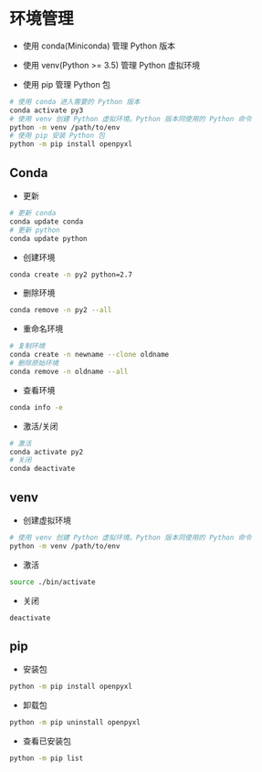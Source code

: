 # 环境管理

* 使用 conda(Miniconda) 管理 Python 版本

* 使用 venv(Python >= 3.5) 管理 Python 虚拟环境

* 使用 pip 管理 Python 包

```bash
# 使用 conda 进入需要的 Python 版本
conda activate py3
# 使用 venv 创建 Python 虚拟环境。Python 版本同使用的 Python 命令
python -m venv /path/to/env
# 使用 pip 安装 Python 包
python -m pip install openpyxl
```

## Conda

* 更新

```bash
# 更新 conda
conda update conda
# 更新 python
conda update python
```

* 创建环境

```bash
conda create -n py2 python=2.7
```

* 删除环境

```bash
conda remove -n py2 --all
```

* 重命名环境

```bash
# 复制环境
conda create -n newname --clone oldname
# 删除原始环境
conda remove -n oldname --all
```

* 查看环境

```bash
conda info -e
```

* 激活/关闭

```bash
# 激活
conda activate py2
# 关闭
conda deactivate
```

## venv

* 创建虚拟环境

```bash
# 使用 venv 创建 Python 虚拟环境。Python 版本同使用的 Python 命令
python -m venv /path/to/env
```

* 激活

```bash
source ./bin/activate
```

* 关闭

```bash
deactivate
```

## pip

* 安装包

```bash
python -m pip install openpyxl
```

* 卸载包

```bash
python -m pip uninstall openpyxl
```

* 查看已安装包

```bash
python -m pip list
```

